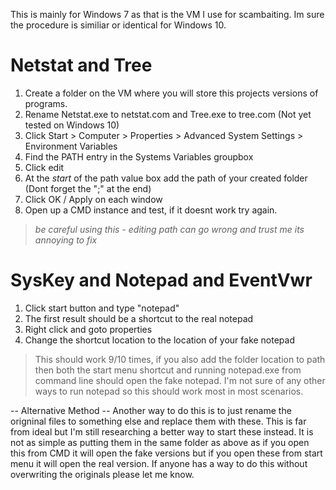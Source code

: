 This is mainly for Windows 7 as that is the VM I use for scambaiting. Im sure the procedure is similiar or identical for Windows 10.

# Netstat and Tree
1. Create a folder on the VM where you will store this projects versions of programs.
1. Rename Netstat.exe to netstat.com and Tree.exe to tree.com (Not yet tested on Windows 10)
1. Click Start > Computer > Properties > Advanced System Settings > Environment Variables
1. Find the PATH entry in the Systems Variables groupbox
1. Click edit
1. At the *start* of the path value box add the path of your created folder (Dont forget the ";" at the end)
1. Click OK / Apply on each window
1. Open up a CMD instance and test, if it doesnt work try again.
> *be careful using this - editing path can go wrong and trust me its annoying to fix*

# SysKey and Notepad and EventVwr
1. Click start button and type "notepad"
1. The first result should be a shortcut to the real notepad
1. Right click and goto properties
1. Change the shortcut location to the location of your fake notepad
> This should work 9/10 times, if you also add the folder location to path then both the start menu shortcut and running notepad.exe from command line should open the fake notepad. I'm not sure of any other ways to run notepad so this should work most in most scenarios.


-- Alternative Method --
Another way to do this is to just rename the origninal files to something else and replace them with these.
This is far from ideal but I'm still researching a better way to start these instead.
It is not as simple as putting them in the same folder as above as if you open this from CMD it will open the fake versions but if you open these from start menu it will open the real version. If anyone has a way to do this without overwriting the originals please let me know.
